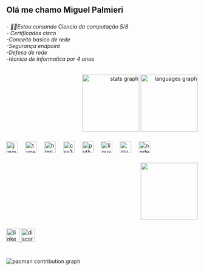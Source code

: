 <h2 align="left">Olá me chamo Miguel Palmieri</h2>

###

<h6 align="left">- 🧑‍💻Estou cursando Ciencia da computação 5/8 <br>- Certificados cisco <br>-Conceito basico de rede<br>-Segurança endpoint<br>-Defesa de rede<br>-técnico de informatica por 4 anos</h6>

###

<div align="right">
  <img src="https://github-readme-stats.vercel.app/api?username=MiguelPalmieri&hide_title=false&hide_rank=false&show_icons=true&include_all_commits=true&count_private=true&disable_animations=false&theme=dracula&locale=en&hide_border=false" height="150" alt="stats graph"  />
  <img src="https://github-readme-stats.vercel.app/api/top-langs?username=MiguelPalmieri&locale=en&hide_title=false&layout=compact&card_width=320&langs_count=5&theme=dracula&hide_border=false" height="150" alt="languages graph"  />
</div>

###

<div align="left">
  <img src="https://cdn.jsdelivr.net/gh/devicons/devicon/icons/javascript/javascript-original.svg" height="30" alt="javascript logo"  />
  <img width="12" />
  <img src="https://cdn.jsdelivr.net/gh/devicons/devicon/icons/typescript/typescript-original.svg" height="30" alt="typescript logo"  />
  <img width="12" />
  <img src="https://cdn.jsdelivr.net/gh/devicons/devicon/icons/html5/html5-original.svg" height="30" alt="html5 logo"  />
  <img width="12" />
  <img src="https://cdn.jsdelivr.net/gh/devicons/devicon/icons/css3/css3-original.svg" height="30" alt="css3 logo"  />
  <img width="12" />
  <img src="https://cdn.jsdelivr.net/gh/devicons/devicon/icons/python/python-original.svg" height="30" alt="python logo"  />
  <img width="12" />
  <img src="https://cdn.jsdelivr.net/gh/devicons/devicon/icons/linux/linux-original.svg" height="30" alt="linux logo"  />
  <img width="12" />
  <img src="https://cdn.jsdelivr.net/gh/devicons/devicon/icons/mysql/mysql-original.svg" height="30" alt="mysql logo"  />
  <img width="12" />
  <img src="https://cdn.jsdelivr.net/gh/devicons/devicon/icons/nodejs/nodejs-original.svg" height="30" alt="nodejs logo"  />
</div>

###

<div align="right">
  <img height="150" src="https://media3.giphy.com/media/v1.Y2lkPTc5MGI3NjExYjB2Mmp0azU4N2t6Ync3bnU3dDRrYXRyM2tvcmQwdmg1OWxuNTNuMiZlcD12MV9pbnRlcm5hbF9naWZfYnlfaWQmY3Q9Zw/mlR0QdwsJUDdK/giphy.gif"  />
</div>

###

<div align="left">
  <a href="https://www.linkedin.com/in/miguel-souza-246532362/" target="_blank">
    <img src="https://img.shields.io/static/v1?message=LinkedIn&logo=linkedin&label=&color=0077B5&logoColor=white&labelColor=&style=for-the-badge" height="35" alt="linkedin logo"  />
  </a>
  <a href="https://steamcommunity.com/profiles/76561199060574035/" target="_blank">
    <img src="https://img.shields.io/static/v1?message=steam&logo=discord&label=&color=7289DA&logoColor=black&labelColor=&style=for-the-badge" height="35" alt="discord logo"  />
  </a>
</div>

###

<br clear="both">

<picture>
  <source media="(prefers-color-scheme: dark)" srcset="https://raw.githubusercontent.com/MiguelPalmieri/MiguelPalmieri/output/pacman-contribution-graph-dark.svg">
  <source media="(prefers-color-scheme: light)" srcset="https://raw.githubusercontent.com/MiguelPalmieri/MiguelPalmieri/output/pacman-contribution-graph.svg">
  <img alt="pacman contribution graph" src="https://raw.githubusercontent.com/MiguelPalmieri/MiguelPalmieri/output/pacman-contribution-graph.svg">
</picture>

###
